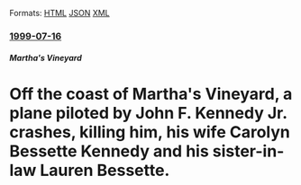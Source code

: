 
Formats: [HTML](/news/1999/07/16/off-the-coast-of-martha-s-vineyard-a-plane-piloted-by-john-f-kennedy-jr-crashes-killing-him-his-wife-carolyn-bessette-kennedy-and-his.html)  [JSON](/news/1999/07/16/off-the-coast-of-martha-s-vineyard-a-plane-piloted-by-john-f-kennedy-jr-crashes-killing-him-his-wife-carolyn-bessette-kennedy-and-his.json)  [XML](/news/1999/07/16/off-the-coast-of-martha-s-vineyard-a-plane-piloted-by-john-f-kennedy-jr-crashes-killing-him-his-wife-carolyn-bessette-kennedy-and-his.xml)  

### [1999-07-16](/news/1999/07/16/index.md)

##### Martha's Vineyard
#  Off the coast of Martha's Vineyard, a plane piloted by John F. Kennedy Jr. crashes, killing him, his wife Carolyn Bessette Kennedy and his sister-in-law Lauren Bessette.



